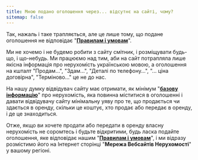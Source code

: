 ```yaml
---
title: Мною подано оголошення через... відсутнє на сайті, чому?
sitemap: false
---
```


Так, нажаль і таке трапляється, але це лише тому, що подане оголошення не відповідає "**[Правилам і умовам](/terms-and-conditions.html)**".

Ми не хочемо і не будемо робити з сайту смітник, і розміщувати будь-що, і що-небудь. Ми працюємо над тим, аби на сайт потрапляла лише якісна інформація про нерухомість українською мовою, а оголошення на кшталт "Продам...", "Здам...", "Деталі по телефону...", "... ціна договірна", "Терміново..." це не до нас.

На нашу думку відвідувач сайту має отримати, як мінімум "**[базову інформацію](/terms-and-conditions.html#general-real-estate-data)**" про нерухомість, яка повинна міститися в оголошенні і давати відвідувачу сайту мінімальну уяву про те, що продається чи здається в оренду, скільки це коштує, хто продає або передає в оренду, і де це знаходиться.

Отже, якщо ви хочете продати або передати в оренду власну нерухомість не соромтесь і будьте відкритими, будь ласка подайте оголошення, яке відповідає нашим "**[Правилам і умовам](/terms-and-conditions.html)**", і ми відразу розмістимо його на Інтернет сторінці "**Мережа Вебсайтів Нерухомості**" у вашому регіоні.
